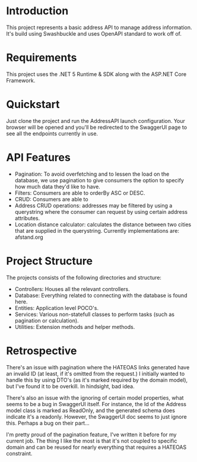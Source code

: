 # Introduction
This project represents a basic address API to manage address information. It's build using Swashbuckle and uses OpenAPI standard to work off of.

# Requirements
This project uses the .NET 5 Runtime & SDK along with the ASP.NET Core Framework.

# Quickstart
Just clone the project and run the AddressAPI launch configuration. Your browser will be opened and you'll be redirected to the SwaggerUI page to see all the endpoints currently in use.

# API Features
- Pagination: To avoid overfetching and to lessen the load on the database, we use pagination to give consumers the option to specify how much data they'd like to have.
- Filters: Consumers are able to orderBy ASC or DESC.
- CRUD: Consumers are able to 
- Address CRUD operations: addresses may be filtered by using a querystring where the consumer can request by using certain address attributes.
- Location distance calculator: calculates the distance between two cities that are supplied in the querystring. Currently implementations are: afstand.org

# Project Structure
The projects consists of the following directories and structure:
- Controllers: Houses all the relevant controllers.
- Database: Everything related to connecting with the database is found here.
- Entities: Application level POCO's. 
- Services: Various non-statefull classes to perform tasks (such as pagination or calculation).
- Utilities: Extension methods and helper methods.

# Retrospective
There's an issue with pagination where the HATEOAS links generated have an invalid ID (at least, if it's omitted from the request.) I initially wanted to handle this by using DTO's (as it's marked required by the domain model), but I've found it to be overkill. In hindsight, bad idea.

There's also an issue with the ignoring of certain model properties, what seems to be a bug in SwaggerUI itself.
For instance, the Id of the Address model class is marked as ReadOnly, and the generated schema does indicate it's a readonly.
However, the SwaggerUI doc seems to just ignore this. Perhaps a bug on their part...

I'm pretty proud of the pagination feature, I've written it before for my current job. The thing I like the most is that it's not coupled to specific domain and can be reused for nearly everything that requires a HATEOAS constraint.



